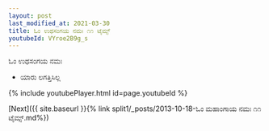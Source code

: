 ```yaml
---
layout: post
last_modified_at: 2021-03-30
title: ಓಂ ಉಥಸಂಗಯ ನಮಃ ೧೧ ಟೈಮ್ಸ್
youtubeId: VYroe2B9g_s
---
```

 
 
 ಓಂ ಉಥಸಂಗಯ ನಮಃ  
 
 -  ಯಾರು ಲಗತ್ತಿಸಿಲ್ಲ 
 
  
 
  
 
 
 
 
 
 


{% include youtubePlayer.html id=page.youtubeId %}
 
[Next]({{ site.baseurl }}{% link  split1/_posts/2013-10-18-ಓಂ ಮಹಾಂಗಾಯ ನಮಃ ೧೧ ಟೈಮ್ಸ್.md%})
 
